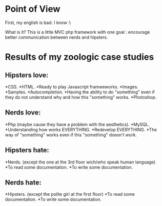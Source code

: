 Point of View
====

First, my english is bad. I know :\

What is it?
This is a little MVC php framework with one goal : encourage better communication between nerds and hipsters. 


Results of my zoologic case studies
====

Hipsters love:
----

*CSS.
*HTML.
*Ready to play Javascript framweworks.
*Images.
*Samples.
*Autocompletion.
*Having the ability to do "something" even if they do not understand why and how this "something" works. 
*Photoshop.

Nerds love:
----

*Php (maybe cause they have a problem with the aesthetics).
*MySQL.
*Understanding how works EVERYTHING.
*Redevelop EVERYTHING.
*The way of "something" works even if this "something" doesn't work.
    
Hipsters hate:
----

*Nerds. (except the one at the 3rd floor wich/who speak human language)
*To read some documentation.
*To write some documentation.
  
Nerds hate:
----

*Hipsters. (except the polite girl at the first floor)
*To read some documentation.
*To write some documentation.


